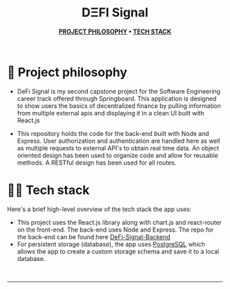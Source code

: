 
<div align='center'>
  <h1>DΞFI Signal</h1>
</div>

<div align="center">

**[PROJECT PHILOSOPHY](https://github.com/Alex-Reitz/Defi-Signal-Backend#-project-philosophy) • 
[TECH STACK](https://github.com/Alex-Reitz/Defi-Signal-Backend#-tech-stack)**
</div>

<br />

# 🧐 Project philosophy

- DeFi Signal is my second capstone project for the Software Engineering career track offered through Springboard. This application is designed to show users the basics of decentralized finance by pulling information from multiple external apis and displaying it in a clean UI built with React.js 

- This repository holds the code for the back-end built with Node and Express. User authorization and authentication are handled here as well as multiple requests to external API's to obtain real time data. An object oriented design has been used to organize code and allow for reusable methods. A RESTful design has been used for all routes.

# 👨‍💻 Tech stack

Here's a brief high-level overview of the tech stack the app uses:

- This project uses the React.js library along with chart.js and react-router on the front-end. The back-end uses Node and Express. The repo for the back-end can be found here [DeFi-Signal-Backend](https://github.com/Alex-Reitz/DeFi-Signal-Backend)
- For persistent storage (database), the app uses [PostgreSQL](https://www.postgresql.org/) which allows the app to create a custom storage schema and save it to a local database.
<br />

---

<br />
